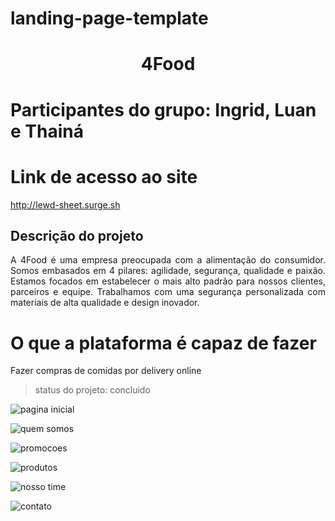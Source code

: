 # landing-page-template

<h1 align="center"> 4Food </h1>

# Participantes do grupo: Ingrid, Luan e Thainá

# Link de acesso ao site
http://lewd-sheet.surge.sh

## Descrição do projeto
<p align="justify">A 4Food é uma empresa preocupada com a alimentação do consumidor. Somos embasados em 4 pilares: agilidade, segurança, qualidade e paixão. Estamos focados em estabelecer o mais alto padrão para nossos clientes, parceiros e equipe. Trabalhamos com uma segurança personalizada com materiais de alta qualidade e design inovador.</p>

# O que a plataforma é capaz de fazer

Fazer compras de comidas por delivery online

>status do projeto: concluido

![pagina inicial](https://user-images.githubusercontent.com/85445949/125122771-3c9ffc00-e0cc-11eb-80a4-9712edb81e68.png)

![quem somos](https://user-images.githubusercontent.com/85445949/125123048-930d3a80-e0cc-11eb-8f3a-235592ce9b45.png)

![promocoes](https://user-images.githubusercontent.com/85445949/125123110-a3bdb080-e0cc-11eb-91bd-567184eafcde.png)

![produtos](https://user-images.githubusercontent.com/85445949/125122983-7d981080-e0cc-11eb-9cd3-9760142a6241.png)

![nosso time](https://user-images.githubusercontent.com/85445949/125130412-4f6bfe00-e0d7-11eb-9de4-1f30c888e908.png)

![contato](https://user-images.githubusercontent.com/85445949/125130460-66aaeb80-e0d7-11eb-9554-db5560b8b500.png)

